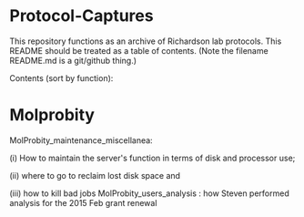 # Protocol-Captures
This repository functions as an archive of Richardson lab protocols.  This README should be treated as a table of contents.  (Note the filename README.md is a git/github thing.)

Contents (sort by function):

Molprobity
==========

MolProbity_maintenance_miscellanea: 

(i) How to maintain the server's function in terms of disk and processor use; 

(ii) where to go to reclaim lost disk space and 

(iii) how to kill bad jobs MolProbity_users_analysis : how Steven performed analysis for the 2015 Feb grant renewal

 
